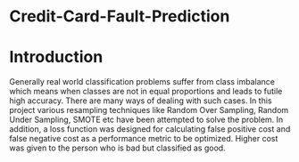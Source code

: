 # Credit-Card-Fault-Prediction

# Introduction
Generally real world classification problems suffer from class imbalance which means when classes are not in equal proportions and leads to futile high accuracy.
There are many ways of dealing with such cases. In this project various resampling techniques like Random Over Sampling, Random Under Sampling, SMOTE etc have been attempted to solve the problem.
In addition, a loss function was designed for calculating false positive cost and false negative cost as a performance metric to be optimized. Higher cost was given to the person who is bad but classified as good.
